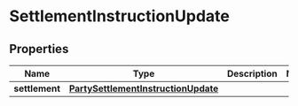 # SettlementInstructionUpdate

## Properties
Name | Type | Description | Notes
------------ | ------------- | ------------- | -------------
**settlement** | [**PartySettlementInstructionUpdate**](PartySettlementInstructionUpdate.md) |  | 
